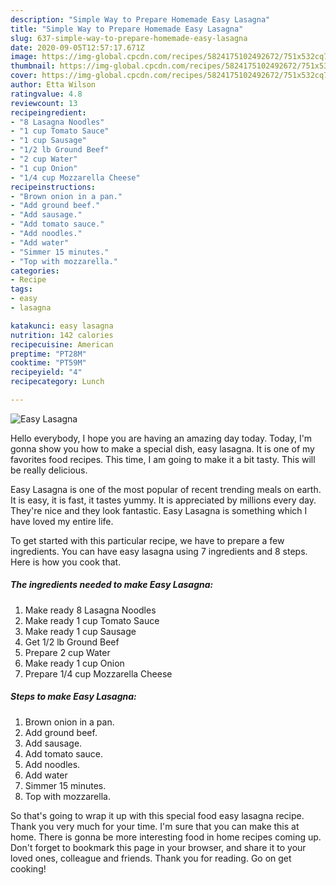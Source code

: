 ```yaml
---
description: "Simple Way to Prepare Homemade Easy Lasagna"
title: "Simple Way to Prepare Homemade Easy Lasagna"
slug: 637-simple-way-to-prepare-homemade-easy-lasagna
date: 2020-09-05T12:57:17.671Z
image: https://img-global.cpcdn.com/recipes/5824175102492672/751x532cq70/easy-lasagna-recipe-main-photo.jpg
thumbnail: https://img-global.cpcdn.com/recipes/5824175102492672/751x532cq70/easy-lasagna-recipe-main-photo.jpg
cover: https://img-global.cpcdn.com/recipes/5824175102492672/751x532cq70/easy-lasagna-recipe-main-photo.jpg
author: Etta Wilson
ratingvalue: 4.8
reviewcount: 13
recipeingredient:
- "8 Lasagna Noodles"
- "1 cup Tomato Sauce"
- "1 cup Sausage"
- "1/2 lb Ground Beef"
- "2 cup Water"
- "1 cup Onion"
- "1/4 cup Mozzarella Cheese"
recipeinstructions:
- "Brown onion in a pan."
- "Add ground beef."
- "Add sausage."
- "Add tomato sauce."
- "Add noodles."
- "Add water"
- "Simmer 15 minutes."
- "Top with mozzarella."
categories:
- Recipe
tags:
- easy
- lasagna

katakunci: easy lasagna 
nutrition: 142 calories
recipecuisine: American
preptime: "PT28M"
cooktime: "PT59M"
recipeyield: "4"
recipecategory: Lunch

---
```



![Easy Lasagna](https://img-global.cpcdn.com/recipes/5824175102492672/751x532cq70/easy-lasagna-recipe-main-photo.jpg)

Hello everybody, I hope you are having an amazing day today. Today, I'm gonna show you how to make a special dish, easy lasagna. It is one of my favorites food recipes. This time, I am going to make it a bit tasty. This will be really delicious.



Easy Lasagna is one of the most popular of recent trending meals on earth. It is easy, it is fast, it tastes yummy. It is appreciated by millions every day. They're nice and they look fantastic. Easy Lasagna is something which I have loved my entire life.


To get started with this particular recipe, we have to prepare a few ingredients. You can have easy lasagna using 7 ingredients and 8 steps. Here is how you cook that.

<!--inarticleads1-->

##### The ingredients needed to make Easy Lasagna:

1. Make ready 8 Lasagna Noodles
1. Make ready 1 cup Tomato Sauce
1. Make ready 1 cup Sausage
1. Get 1/2 lb Ground Beef
1. Prepare 2 cup Water
1. Make ready 1 cup Onion
1. Prepare 1/4 cup Mozzarella Cheese




<!--inarticleads2-->

##### Steps to make Easy Lasagna:

1. Brown onion in a pan.
1. Add ground beef.
1. Add sausage.
1. Add tomato sauce.
1. Add noodles.
1. Add water
1. Simmer 15 minutes.
1. Top with mozzarella.




So that's going to wrap it up with this special food easy lasagna recipe. Thank you very much for your time. I'm sure that you can make this at home. There is gonna be more interesting food in home recipes coming up. Don't forget to bookmark this page in your browser, and share it to your loved ones, colleague and friends. Thank you for reading. Go on get cooking!
